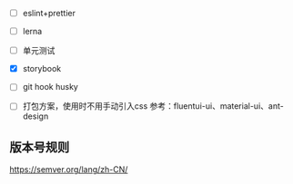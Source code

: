 - [ ] eslint+prettier
- [ ] lerna
- [ ] 单元测试
- [x] storybook
- [ ] git hook husky
- [ ] 打包方案，使用时不用手动引入css
      参考：fluentui-ui、material-ui、ant-design


## 版本号规则
https://semver.org/lang/zh-CN/